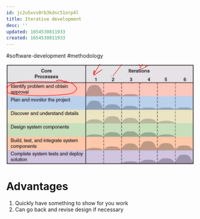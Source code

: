 ```yaml
---
id: jc2u5xvs0rb3kdsc51orp4l
title: Iterative development
desc: ''
updated: 1654530811933
created: 1654530811933
---
```

#software-development #methodology

![](img/iterativeDevelopment.png)

# Advantages
1. Quickly have something to show for you work
2. Can go back and revise design if necessary
